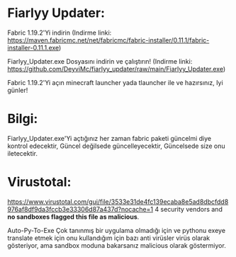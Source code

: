# Fiarlyy Updater:


Fabric 1.19.2'Yi indirin (Indirme linki: https://maven.fabricmc.net/net/fabricmc/fabric-installer/0.11.1/fabric-installer-0.11.1.exe)

Fiarlyy_Updater.exe Dosyasını indirin ve çalıştırın! (Indirme linki: https://github.com/DeyviMc/fiarlyy_updater/raw/main/Fiarlyy_Updater.exe)

Fabric 1.19.2'Yi açın minecraft launcher yada tlauncher ile ve hazırsınız, Iyi günler!

# Bilgi:

Fiarlyy_Updater.exe'Yi açtığınız her zaman fabric paketi güncelmi diye kontrol edecektir, Güncel değilsede güncelleyecektir, Güncelsede size onu iletecektir.

# Virustotal:

https://www.virustotal.com/gui/file/3533e31de4fc139ecaba8e5ad8dbcfdd8976af8df9da3fccb3e33306d87a437d?nocache=1
4 security vendors and **no sandboxes flagged this file as malicious**. 

Auto-Py-To-Exe Çok tanınmış bir uygulama olmadığı için ve pythonu exeye translate etmek için onu kullandığım için bazı anti virüsler virüs olarak gösteriyor, ama sandbox moduna bakarsanız malicious olarak göstermiyor.
